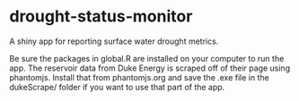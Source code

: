 # drought-status-monitor
A shiny app for reporting surface water drought metrics.

Be sure the packages in global.R are installed on your computer to run the app.
The reservoir data from Duke Energy is scraped off of their page using phantomjs.
Install that from phantomjs.org and save the .exe file in the dukeScrape/ folder if you want to use that part of the app.

